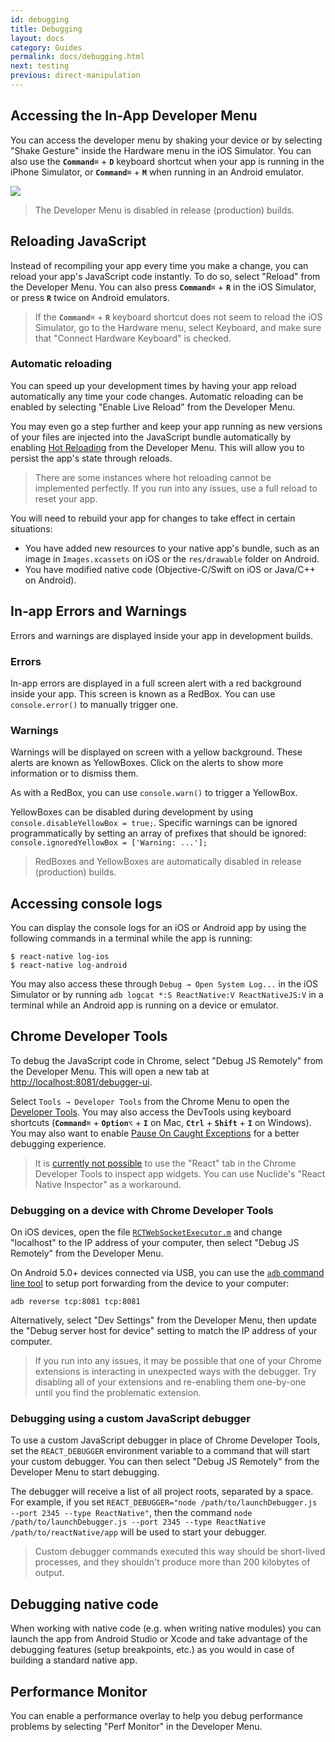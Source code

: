 ```yaml
---
id: debugging
title: Debugging
layout: docs
category: Guides
permalink: docs/debugging.html
next: testing
previous: direct-manipulation
---
```


## Accessing the In-App Developer Menu

You can access the developer menu by shaking your device or by selecting "Shake Gesture" inside the Hardware menu in the iOS Simulator. You can also use the **`Command`**`⌘` + **`D`** keyboard shortcut when your app is running in the iPhone Simulator, or **`Command`**`⌘` + **`M`** when running in an Android emulator.

![](img/DeveloperMenu.png)

> The Developer Menu is disabled in release (production) builds.

## Reloading JavaScript

Instead of recompiling your app every time you make a change, you can reload your app's JavaScript code instantly. To do so, select "Reload" from the Developer Menu. You can also press **`Command`**`⌘` + **`R`** in the iOS Simulator, or press **`R`** twice on Android emulators.

> If the **`Command`**`⌘` + **`R`** keyboard shortcut does not seem to reload the iOS Simulator, go to the Hardware menu, select Keyboard, and make sure that "Connect Hardware Keyboard" is checked.

### Automatic reloading

You can speed up your development times by having your app reload automatically any time your code changes. Automatic reloading can be enabled by selecting "Enable Live Reload" from the Developer Menu.

You may even go a step further and keep your app running as new versions of your files are injected into the JavaScript bundle automatically by enabling [Hot Reloading](https://facebook.github.io/react-native/blog/2016/03/24/introducing-hot-reloading.html) from the Developer Menu. This will allow you to persist the app's state through reloads.

> There are some instances where hot reloading cannot be implemented perfectly. If you run into any issues, use a full reload to reset your app.

You will need to rebuild your app for changes to take effect in certain situations:

* You have added new resources to your native app's bundle, such as an image in `Images.xcassets` on iOS or the `res/drawable` folder on Android.
* You have modified native code (Objective-C/Swift on iOS or Java/C++ on Android).

## In-app Errors and Warnings

Errors and warnings are displayed inside your app in development builds.

### Errors

In-app errors are displayed in a full screen alert with a red background inside your app. This screen is known as a RedBox. You can use `console.error()` to manually trigger one.

### Warnings

Warnings will be displayed on screen with a yellow background. These alerts are known as YellowBoxes. Click on the alerts to show more information or to dismiss them.

As with a RedBox, you can use `console.warn()` to trigger a YellowBox.

YellowBoxes can be disabled during development by using `console.disableYellowBox = true;`. Specific warnings can be ignored programmatically by setting an array of prefixes that should be ignored: `console.ignoredYellowBox = ['Warning: ...'];`

> RedBoxes and YellowBoxes are automatically disabled in release (production) builds.

## Accessing console logs

You can display the console logs for an iOS or Android app by using the following commands in a terminal while the app is running:

```
$ react-native log-ios
$ react-native log-android
```

You may also access these through `Debug → Open System Log...` in the iOS Simulator or by running `adb logcat *:S ReactNative:V ReactNativeJS:V` in a terminal while an Android app is running on a device or emulator.

## Chrome Developer Tools

To debug the JavaScript code in Chrome, select "Debug JS Remotely" from the Developer Menu. This will open a new tab at [http://localhost:8081/debugger-ui](http://localhost:8081/debugger-ui).

Select `Tools → Developer Tools` from the Chrome Menu to open the [Developer Tools](https://developer.chrome.com/devtools). You may also access the DevTools using keyboard shortcuts (**`Command`**`⌘` + **`Option`**`⌥` + **`I`** on Mac, **`Ctrl`** + **`Shift`** + **`I`** on Windows). You may also want to enable [Pause On Caught Exceptions](http://stackoverflow.com/questions/2233339/javascript-is-there-a-way-to-get-chrome-to-break-on-all-errors/17324511#17324511) for a better debugging experience.

> It is [currently not possible](https://github.com/facebook/react-devtools/issues/229) to use the "React" tab in the Chrome Developer Tools to inspect app widgets. You can use Nuclide's "React Native Inspector" as a workaround.

### Debugging on a device with Chrome Developer Tools

On iOS devices, open the file [`RCTWebSocketExecutor.m`](https://github.com/facebook/react-native/blob/master/Libraries/WebSocket/RCTWebSocketExecutor.m) and change "localhost" to the IP address of your computer, then select "Debug JS Remotely" from the Developer Menu.

On Android 5.0+ devices connected via USB, you can use the [`adb` command line tool](http://developer.android.com/tools/help/adb.html) to setup port forwarding from the device to your computer:

`adb reverse tcp:8081 tcp:8081`

Alternatively, select "Dev Settings" from the Developer Menu, then update the "Debug server host for device" setting to match the IP address of your computer.

> If you run into any issues, it may be possible that one of your Chrome extensions is interacting in unexpected ways with the debugger. Try disabling all of your extensions and re-enabling them one-by-one until you find the problematic extension.


### Debugging using a custom JavaScript debugger

To use a custom JavaScript debugger in place of Chrome Developer Tools, set the `REACT_DEBUGGER` environment variable to a command that will start your custom debugger. You can then select "Debug JS Remotely" from the Developer Menu to start debugging.

The debugger will receive a list of all project roots, separated by a space. For example, if you set `REACT_DEBUGGER="node /path/to/launchDebugger.js --port 2345 --type ReactNative"`, then the command `node /path/to/launchDebugger.js --port 2345 --type ReactNative /path/to/reactNative/app` will be used to start your debugger.

> Custom debugger commands executed this way should be short-lived processes, and they shouldn't produce more than 200 kilobytes of output.

## Debugging native code

When working with native code (e.g. when writing native modules) you can launch the app from Android Studio or Xcode and take advantage of the debugging features (setup breakpoints, etc.) as you would in case of building a standard native app.

## Performance Monitor

You can enable a performance overlay to help you debug performance problems by selecting "Perf Monitor" in the Developer Menu.
